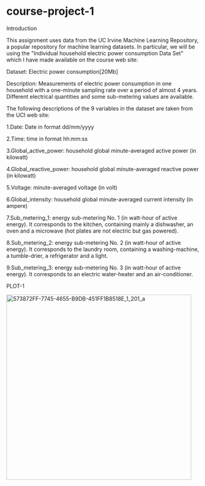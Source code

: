 # course-project-1

Introduction

This assignment uses data from the UC Irvine Machine Learning Repository, a popular repository for machine learning datasets. In particular, we will be using the "Individual household electric power consumption Data Set" which I have made available on the course web site:

Dataset: Electric power consumption[20Mb]

Description: Measurements of electric power consumption in one household with a one-minute sampling rate over a period of almost 4 years. Different electrical quantities and some sub-metering values are available.

The following descriptions of the 9 variables in the dataset are taken from the UCI web site:

1.Date: Date in format dd/mm/yyyy

2.Time: time in format hh:mm:ss

3.Global_active_power: household global minute-averaged active power (in kilowatt)

4.Global_reactive_power: household global minute-averaged reactive power (in kilowatt)

5.Voltage: minute-averaged voltage (in volt)

6.Global_intensity: household global minute-averaged current intensity (in ampere)

7.Sub_metering_1: energy sub-metering No. 1 (in watt-hour of active energy). It corresponds to the kitchen, containing mainly a dishwasher, an oven and a microwave (hot plates are not electric but gas powered).

8.Sub_metering_2: energy sub-metering No. 2 (in watt-hour of active energy). It corresponds to the laundry room, containing a washing-machine, a tumble-drier, a refrigerator and a light.

9.Sub_metering_3: energy sub-metering No. 3 (in watt-hour of active energy). It corresponds to an electric water-heater and an air-conditioner.


PLOT-1

<img width="483" alt="573872FF-7745-4655-B9DB-451FF1B8518E_1_201_a" src="https://user-images.githubusercontent.com/111347214/204345656-c09f2dc2-2e85-479c-9b62-5542fa071f8d.png">

